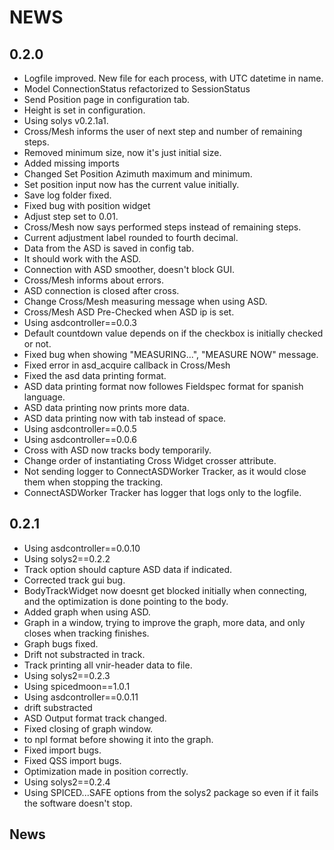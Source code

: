 # NEWS

## 0.2.0

- Logfile improved. New file for each process, with UTC datetime in name.
- Model ConnectionStatus refactorized to SessionStatus
- Send Position page in configuration tab.
- Height is set in configuration.
- Using solys v0.2.1a1.
- Cross/Mesh informs the user of next step and number of remaining steps.
- Removed minimum size, now it's just initial size.
- Added missing imports
- Changed Set Position Azimuth maximum and minimum.
- Set position input now has the current value initially.
- Save log folder fixed.
- Fixed bug with position widget
- Adjust step set to 0.01.
- Cross/Mesh now says performed steps instead of remaining steps.
- Current adjustment label rounded to fourth decimal.
- Data from the ASD is saved in config tab.
- It should work with the ASD.
- Connection with ASD smoother, doesn't block GUI.
- Cross/Mesh informs about errors.
- ASD connection is closed after cross.
- Change Cross/Mesh measuring message when using ASD.
- Cross/Mesh ASD Pre-Checked when ASD ip is set.
- Using asdcontroller==0.0.3
- Default countdown value depends on if the checkbox is initially checked or not.
- Fixed bug when showing "MEASURING...", "MEASURE NOW" message.
- Fixed error in asd_acquire callback in Cross/Mesh
- Fixed the asd data printing format.
- ASD data printing format now followes Fieldspec format for spanish language.
- ASD data printing now prints more data.
- ASD data printing now with tab instead of space.
- Using asdcontroller==0.0.5
- Using asdcontroller==0.0.6
- Cross with ASD now tracks body temporarily.
- Change order of instantiating Cross Widget crosser attribute.
- Not sending logger to ConnectASDWorker Tracker, as it would close them when stopping the tracking.
- ConnectASDWorker Tracker has logger that logs only to the logfile.

## 0.2.1
- Using asdcontroller==0.0.10
- Using solys2==0.2.2
- Track option should capture ASD data if indicated.
- Corrected track gui bug.
- BodyTrackWidget now doesnt get blocked initially when connecting, and the optimization is done pointing to the body.
- Added graph when using ASD.
- Graph in a window, trying to improve the graph, more data, and only closes when tracking finishes.
- Graph bugs fixed.
- Drift not substracted in track.
- Track printing all vnir-header data to file.
- Using solys2==0.2.3
- Using spicedmoon==1.0.1
- Using asdcontroller==0.0.11
- drift substracted
- ASD Output format track changed.
- Fixed closing of graph window.
- to npl format before showing it into the graph.
- Fixed import bugs.
- Fixed QSS import bugs.
- Optimization made in position correctly.
- Using solys2==0.2.4
- Using SPICED...SAFE options from the solys2 package so even if it fails the software doesn't stop.

## News
